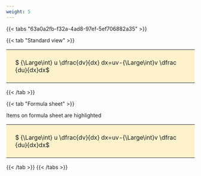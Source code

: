 ```yaml
---
weight: 5
---
```


{{< tabs "63a0a2fb-f32a-4ad8-97ef-5ef706882a35" >}}

{{< tab "Standard view" >}}

<style type="text/css">
#T_17319a9a th.col_heading {
  text-align: left;
  font-size: 1em;
}
#T_17319a9a td {
  text-align: left;
  font-size: 1em;
  padding: 1.5em;
}
</style>
<table id="T_17319a9a">
  <thead>
  </thead>
  <tbody>
    <tr>
      <td id="T_17319a9a_row0_col0" class="data row0 col0" >$ {\Large\int} u \dfrac{dv}{dx} dx=uv-{\Large\int}v \dfrac {du}{dx}dx$</td>
    </tr>
  </tbody>
</table>
{{< /tab >}}

{{< tab "Formula sheet" >}}

Items on formula sheet are highlighted 
<br>
<style type="text/css">
#T_17319a9a th.col_heading {
  text-align: left;
  font-size: 1em;
}
#T_17319a9a td {
  text-align: left;
  font-size: 1em;
  padding: 1.5em;
}
#T_17319a9a_row0_col0 {
  background-color: rgba(255,194,10, 0.2);
}
</style>
<table id="T_17319a9a">
  <thead>
  </thead>
  <tbody>
    <tr>
      <td id="T_17319a9a_row0_col0" class="data row0 col0" >$ {\Large\int} u \dfrac{dv}{dx} dx=uv-{\Large\int}v \dfrac {du}{dx}dx$</td>
    </tr>
  </tbody>
</table>
{{< /tab >}}
{{< /tabs >}}